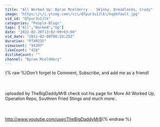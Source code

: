 ```yaml
---
title: "All Worked Up: Byran Mcelderry -  Skinny, Dreadlocks, Crazy"
image: "https:\/\/i.ytimg.com\/vi\/QTpur3u1Jlk\/hqdefault.jpg"
vid_id: "QTpur3u1Jlk"
categories: "People-Blogs"
tags: ["All","Worked","Up"]
date: "2022-02-20T13:02:09+03:00"
vid_date: "2011-02-08T00:28:25Z"
duration: "PT4M23S"
viewcount: "94397"
likeCount: "428"
dislikeCount: ""
channel: "Byran Mcelddery"
---
```

{% raw %}Don't forget to Comment, Subscribe, and add me as a friend!<br /><br /><br /><br />uploaded by TheBigDaddyMrB check out his page for More All Worked Up, Operation Repo, Southren Fried Stings and much more..<br /><br /><br /><br /><a rel="nofollow" target="blank" href="http://www.youtube.com/user/TheBigDaddyMrB">http://www.youtube.com/user/TheBigDaddyMrB</a>{% endraw %}
